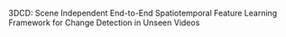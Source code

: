 3DCD: Scene Independent End-to-End Spatiotemporal Feature Learning Framework for Change Detection in Unseen Videos
